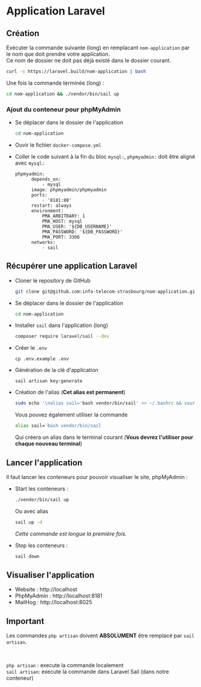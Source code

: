 # Application Laravel

## Création
Exécuter la commande suivante (long) en remplacant `nom-application` par le nom que doit prendre votre application. <br>
Ce nom de dossier ne doit pas déjà existé dans le dossier courant.

```sh
curl -s https://laravel.build/nom-application | bash
```

Une fois la commande terminée (long) :
```sh
cd nom-application && ./vendor/bin/sail up
```

### Ajout du conteneur pour phpMyAdmin
- Se déplacer dans le dossier de l'application
  ```sh
  cd nom-application
  ```
- Ouvir le fichier `docker-compose.yml`
- Coller le code suivant à la fin du bloc `mysql:`, `phpmyadmin:` doit être aligné avec `mysql:`
  
  ```
  phpmyadmin:
        depends_on:
            - mysql
        image: phpmyadmin/phpmyadmin
        ports:
            - '8181:80'
        restart: always
        environment:
            PMA_ARBITRARY: 1
            PMA_HOST: mysql
            PMA_USER: '${DB_USERNAME}'
            PMA_PASSWORD: '${DB_PASSWORD}'
            PMA_PORT: 3306
        networks:
            - sail
  ```

## Récupérer une application Laravel
- Cloner le repository de GitHub
   ```sh
   git clone git@github.com:info-telecom-strasbourg/nom-application.git
   ```
- Se déplacer dans le dossier de l'application
  ```sh
  cd nom-application
  ```
- Installer `sail` dans l'application (long)
  ```sh
  composer require laravel/sail --dev
  ```
- Créer le `.env`
  ```
  cp .env.example .env
  ```
- Génération de la clé d'application
  ```
  sail artisan key:generate
  ```

- Création de l'alias (**Cet alias est permanent**)
    ```sh
    sudo echo '\nalias sail='bash vendor/bin/sail' >> ~/.bashrc && source ~/.bashrc
    ```
    Vous pouvez également utiliser la commande
    ```sh
    alias sail='bash vendor/bin/sail
    ```
    Qui créera un alias dans le terminal courant (**Vous devrez l'utiliser pour chaque nouveau terminal**)

## Lancer l'application

Il faut lancer les conteneurs pour pouvoir visualiser le site, phpMyAdmin :

- Start les conteneurs :
  ```sh
  ./vendor/bin/sail up
  ```
  Ou avec alias
  ```sh
  sail up -d
  ```
  
  *Cette commande est longue la première fois.*

- Stop les conteneurs : 
  ```sh
  sail down
  ```

## Visualiser l'application

- Website : http://localhost
- PhpMyAdmin : http://localhost:8181
- MailHog : http://localhost:8025

## Important
Les commandes `php artisan` doivent **ABSOLUMENT** être remplacé par `sail artisan`.

<br>

`php artisan` : execute la commande localement<br>
`sail artisan`: execute la commande dans Laravel Sail (dans notre conteneur)